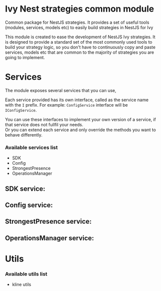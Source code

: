 # Ivy Nest strategies common module

Common package for NestJS strategies. It provides a set of useful tools (modules, services, models etc) to easily build strategies in NestJS for Ivy

This module is created to ease the development of NestJS Ivy strategies. It is designed to provide a standard set of the most commonly used tools to build your strategy logic, so you don't have to continuously copy and paste services, models etc that are common to the majority of strategies you are going to implement.

# Services

The module exposes several services that you can use,

Each service provided has its own interface, called as the service name with the `I` prefix. For example: `ConfigService` interface will be `IConfigService`.

You can use these interfaces to implement your own version of a service, if that service does not fullfil your needs. <br>
Or you can extend each service and only override the methods you want to behave differently.

### Available services list

- SDK
- Config
- StrongestPresence
- OperationsManager

## SDK service:

## Config service:

## StrongestPresence service:

## OperationsManager service:

# Utils

### Available utils list

- kline utils
